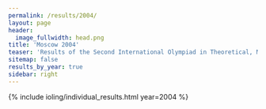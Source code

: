 ```yaml
---
permalink: /results/2004/
layout: page
header:
  image_fullwidth: head.png
title: 'Moscow 2004'
teaser: 'Results of the Second International Olympiad in Theoretical, Mathematical and Applied Linguistics'
sitemap: false
results_by_year: true
sidebar: right
---
```


{% include ioling/individual_results.html year=2004 %}
